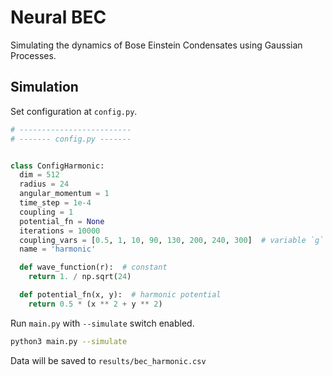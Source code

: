 # Neural BEC

Simulating the dynamics of Bose Einstein Condensates using Gaussian Processes.


## Simulation

Set configuration at `config.py`.

```python
# -------------------------
# ------- config.py ------- 


class ConfigHarmonic:
  dim = 512
  radius = 24
  angular_momentum = 1
  time_step = 1e-4
  coupling = 1
  potential_fn = None
  iterations = 10000
  coupling_vars = [0.5, 1, 10, 90, 130, 200, 240, 300]  # variable `g` values
  name = 'harmonic'

  def wave_function(r):  # constant
    return 1. / np.sqrt(24)

  def potential_fn(x, y):  # harmonic potential
    return 0.5 * (x ** 2 + y ** 2)
```

Run `main.py` with `--simulate` switch enabled.

```bash
python3 main.py --simulate
```

Data will be saved to `results/bec_harmonic.csv`
